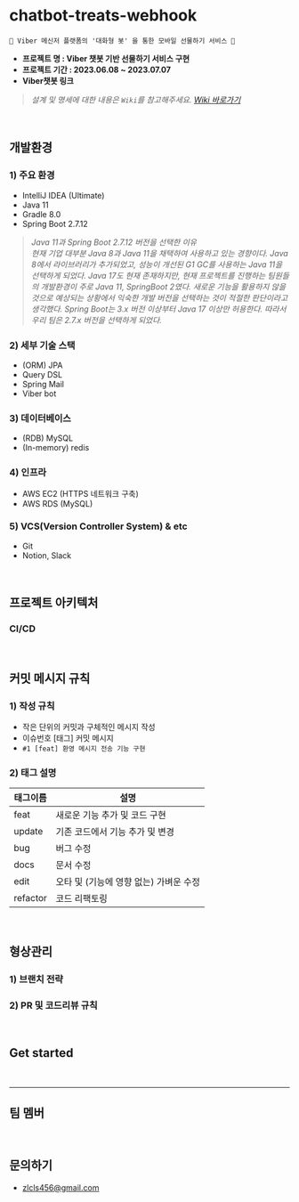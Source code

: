 # chatbot-treats-webhook

` 🎁 Viber 메신저 플랫폼의 '대화형 봇' 을 통한 모바일 선물하기 서비스 🎁 `

* **프로젝트 명 : Viber 챗봇 기반 선물하기 서비스 구현**
* **프로젝트 기간 : 2023.06.08 ~ 2023.07.07**
* **Viber챗봇 링크**

> *설계 및 명세에 대한 내용은  `Wiki`를 참고해주세요.*
> *[Wiki 바로가기](https://github.com/sharetreats-team/chatbot-treats-webhook/wiki)*

<br>

## 개발환경

### 1) 주요 환경

- IntelliJ IDEA (Ultimate)
- Java 11
- Gradle 8.0
- Spring Boot 2.7.12

> *Java 11과 Spring Boot 2.7.12 버전을 선택한 이유* <br>
> *현재 기업 대부분 Java 8과 Java 11을 채택하여 사용하고 있는 경향이다. Java 8에서 라이브러리가 추가되었고, 성능이 개선된 G1 GC를 사용하는 Java 11을 선택하게 되었다.
Java 17도 현재 존재하지만, 현재 프로젝트를 진행하는 팀원들의 개발환경이 주로 Java 11, SpringBoot 2였다. 새로운 기능을 활용하지 않을 것으로 예상되는 상황에서 익숙한 개발 버전을 선택하는 것이 적절한 판단이라고 생각했다.
> Spring Boot는 3.x 버전 이상부터 Java 17 이상만 허용한다. 따라서 우리 팀은 2.7.x 버전을 선택하게 되었다.*

### 2) 세부 기술 스택

- (ORM) JPA
- Query DSL
- Spring Mail
- Viber bot

### 3) 데이터베이스

- (RDB) MySQL
- (In-memory) redis

### 4) 인프라

- AWS EC2 (HTTPS 네트워크 구축)
- AWS RDS (MySQL)

### 5) VCS(Version Controller System) & etc

- Git
- Notion, Slack

<br>

## 프로젝트 아키텍처

### CI/CD

<br>

## 커밋 메시지 규칙

### 1) 작성 규칙
* 작은 단위의 커밋과 구체적인 메시지 작성
* 이슈번호 [태그] 커밋 메시지
* `#1 [feat] 환영 메시지 전송 기능 구현`

### 2) 태그 설명
| 태그이름     | 설명                            |
|----------|---------------------------------|
| feat     | 새로운 기능 추가 및 코드 구현          |
| update   | 기존 코드에서 기능 추가 및 변경         |
| bug      | 버그 수정                          |
| docs     | 문서 수정                          |
| edit     | 오타 및 (기능에 영향 없는) 가벼운 수정   |
| refactor | 코드 리팩토링                       |

<br>

## 형상관리

### 1) 브랜치 전략

### 2) PR 및 코드리뷰 규칙

<br>

## Get started

<br>

---

## 팀 멤버

<br>

## 문의하기
- zlcls456@gmail.com
